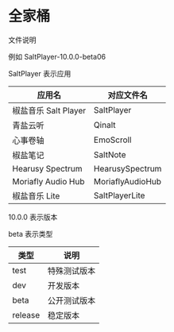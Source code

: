 # 全家桶

文件说明

例如 SaltPlayer-10.0.0-beta06

SaltPlayer 表示应用

| 应用名 | 对应文件名 |
| -- | -- |
| 椒盐音乐 Salt Player | SaltPlayer |
| 青盐云听 | Qinalt |
| 心事卷轴 | EmoScroll |
| 椒盐笔记 | SaltNote |
| Hearusy Spectrum | HearusySpectrum |
| Moriafly Audio Hub | MoriaflyAudioHub |
| 椒盐音乐 Lite | SaltPlayerLite |

10.0.0 表示版本

beta 表示类型

| 类型 | 说明 |
| -- | -- |
| test | 特殊测试版本 |
| dev | 开发版本 |
| beta | 公开测试版本 |
| release | 稳定版本 |
